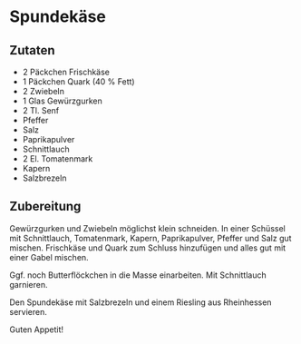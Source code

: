 # Spundekäse

## Zutaten
* 2 Päckchen Frischkäse
* 1 Päckchen Quark (40 % Fett)
* 2 Zwiebeln
* 1 Glas Gewürzgurken
* 2 Tl. Senf
* Pfeffer
* Salz
* Paprikapulver 
* Schnittlauch
* 2 El. Tomatenmark
* Kapern
* Salzbrezeln

## Zubereitung
Gewürzgurken und Zwiebeln möglichst klein schneiden. In einer Schüssel mit Schnittlauch, Tomatenmark, Kapern, Paprikapulver, Pfeffer und Salz gut mischen. Frischkäse und Quark zum 
Schluss hinzufügen und alles gut mit einer Gabel mischen. 

Ggf. noch Butterflöckchen in die Masse einarbeiten. Mit Schnittlauch garnieren. 

Den Spundekäse mit Salzbrezeln und einem Riesling aus Rheinhessen servieren. 

Guten Appetit!